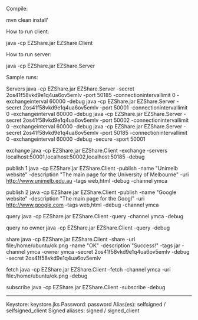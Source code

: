 Compile:

mvn clean install'

How to run client:

java -cp EZShare.jar EZShare.Client

How to run server:

java -cp EZShare.jar EZShare.Server

Sample runs:

Servers
java -cp EZShare.jar EZShare.Server -secret 2os41f58vkd9e1q4ua6ov5emlv -port 50185 -connectionintervallimit 0 -exchangeinterval 60000 -debug
java -cp EZShare.jar EZShare.Server -secret 2os41f58vkd9e1q4ua6ov5emlv -port 50001 -connectionintervallimit 0 -exchangeinterval 60000 -debug
java -cp EZShare.jar EZShare.Server -secret 2os41f58vkd9e1q4ua6ov5emlv -port 50002 -connectionintervallimit 0 -exchangeinterval 60000 -debug
java -cp EZShare.jar EZShare.Server -secret 2os41f58vkd9e1q4ua6ov5emlv -port 50185 -connectionintervallimit 0 -exchangeinterval 60000 -debug -secure -sport 50001

exchange
java -cp EZShare.jar EZShare.Client -exchange -servers localhost:50001,localhost:50002,localhost:50185 -debug

publish 1
java -cp EZShare.jar EZShare.Client -publish -name "Unimelb website" -description "The main page for the University of Melbourne" -uri http://www.unimelb.edu.au -tags web,html -debug -channel ymca

publish 2
java -cp EZShare.jar EZShare.Client -publish -name "Google website" -description "The main page for the Googl" -uri http://www.google.com -tags web,html -debug -channel ymca

query
java -cp EZShare.jar EZShare.Client -query -channel ymca -debug

query no owner
java -cp EZShare.jar EZShare.Client -query -debug

share
java -cp EZShare.jar EZShare.Client -share -uri file:/home/ubuntu/ok.png -name "OK" -description "Success!" -tags jar -channel ymca -owner ymca -secret 2os41f58vkd9e1q4ua6ov5emlv -debug -secret 2os41f58vkd9e1q4ua6ov5emlv

fetch
java -cp EZShare.jar EZShare.Client -fetch -channel ymca -uri file:/home/ubuntu/ok.png -debug

subscribe
java -cp EZShare.jar EZShare.Client -subscribe -debug

-------------

Keystore: keystore.jks
Password: password
Alias(es): selfsigned / selfsigned_client
Signed aliases: signed / signed_client 